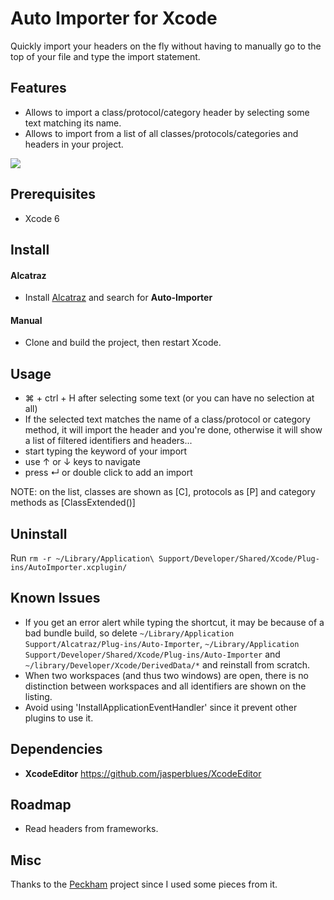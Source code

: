 # Auto Importer for Xcode

Quickly import your headers on the fly without having to manually go to the top of your file and type the import statement.

## Features

- Allows to import a class/protocol/category header by selecting some text matching its name.
- Allows to import from a list of all classes/protocols/categories and headers in your project.

![](demo.gif)

## Prerequisites

- Xcode 6

## Install

#### Alcatraz

- Install [Alcatraz](https://github.com/supermarin/Alcatraz) and search for **Auto-Importer** 

#### Manual

- Clone and build the project, then restart Xcode.

## Usage

- ⌘ + ctrl + H after selecting some text (or you can have no selection at all)
- If the selected text matches the name of a class/protocol or category method, it will import the header and you're done, otherwise it will show a list of filtered identifiers and headers...
- start typing the keyword of your import
- use ↑ or ↓ keys to navigate
- press ↵ or double click to add an import

NOTE: on the list, classes are shown as [C], protocols as [P] and category methods as [ClassExtended()]

## Uninstall

Run `rm -r ~/Library/Application\ Support/Developer/Shared/Xcode/Plug-ins/AutoImporter.xcplugin/`

## Known Issues

- If you get an error alert while typing the shortcut, it may be because of a bad bundle build, so delete `~/Library/Application Support/Alcatraz/Plug-ins/Auto-Importer`, `~/Library/Application Support/Developer/Shared/Xcode/Plug-ins/Auto-Importer` and `~/library/Developer/Xcode/DerivedData/*` and reinstall from scratch.
- When two workspaces (and thus two windows) are open, there is no distinction between workspaces and all identifiers are shown on the listing.
- Avoid using 'InstallApplicationEventHandler' since it prevent other plugins to use it.

## Dependencies

- **XcodeEditor** https://github.com/jasperblues/XcodeEditor

## Roadmap

- Read headers from frameworks.

## Misc

Thanks to the [Peckham](https://github.com/markohlebar/Peckham.git) project since I used some pieces from it.
